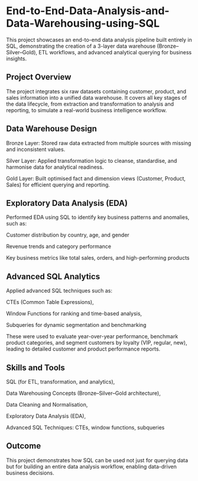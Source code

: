 # End-to-End-Data-Analysis-and-Data-Warehousing-using-SQL
This project showcases an end-to-end data analysis pipeline built entirely in SQL, demonstrating the creation of a 3-layer data warehouse (Bronze–Silver–Gold), ETL workflows, and advanced analytical querying for business insights.

## Project Overview
The project integrates six raw datasets containing customer, product, and sales information into a unified data warehouse. It covers all key stages of the data lifecycle, from extraction and transformation to analysis and reporting, to simulate a real-world business intelligence workflow.

## Data Warehouse Design
Bronze Layer: Stored raw data extracted from multiple sources with missing and inconsistent values.

Silver Layer: Applied transformation logic to cleanse, standardise, and harmonise data for analytical readiness.

Gold Layer: Built optimised fact and dimension views (Customer, Product, Sales) for efficient querying and reporting.

## Exploratory Data Analysis (EDA)
Performed EDA using SQL to identify key business patterns and anomalies, such as:

Customer distribution by country, age, and gender

Revenue trends and category performance

Key business metrics like total sales, orders, and high-performing products

## Advanced SQL Analytics
Applied advanced SQL techniques such as:

CTEs (Common Table Expressions),

Window Functions for ranking and time-based analysis,

Subqueries for dynamic segmentation and benchmarking

These were used to evaluate year-over-year performance, benchmark product categories, and segment customers by loyalty (VIP, regular, new), leading to detailed customer and product performance reports.

## Skills and Tools
SQL (for ETL, transformation, and analytics),

Data Warehousing Concepts (Bronze–Silver–Gold architecture),

Data Cleaning and Normalisation,

Exploratory Data Analysis (EDA),

Advanced SQL Techniques: CTEs, window functions, subqueries

## Outcome
This project demonstrates how SQL can be used not just for querying data but for building an entire data analysis workflow, enabling data-driven business decisions.
